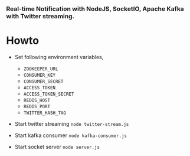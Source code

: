 ### Real-time Notification with NodeJS, SocketIO, Apache Kafka with Twitter streaming.

# Howto

- Set following environment variables,
    - `ZOOKEEPER_URL`
    - `CONSUMER_KEY`
    - `CONSUMER_SECRET`
    - `ACCESS_TOKEN`
    - `ACCESS_TOKEN_SECRET`
    - `REDIS_HOST`
    - `REDIS_PORT`
    - `TWITTER_HASH_TAG`
    
- Start twitter streaming `node twitter-stream.js`
- Start kafka consumer `node kafka-consumer.js`
- Start socket server `node server.js`
